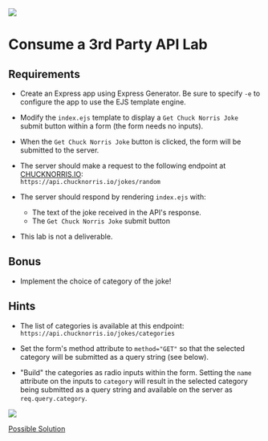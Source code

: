 <img src="https://i.imgur.com/294n16z.png">

# Consume a 3rd Party API Lab

## Requirements

- Create an Express app using Express Generator.  Be sure to specify `-e` to configure the app to use the EJS template engine.

- Modify the `index.ejs` template to display a `Get Chuck Norris Joke` submit button within a form (the form needs no inputs).

- When the `Get Chuck Norris Joke` button is clicked, the form will be submitted to the server.

- The server should make a request to the following endpoint at [CHUCKNORRIS.IO](https://api.chucknorris.io/):<br>`https://api.chucknorris.io/jokes/random`

- The server should respond by rendering `index.ejs` with:
	- The text of the joke received in the API's response.
	- The `Get Chuck Norris Joke` submit button

- This lab is not a deliverable.

## Bonus

- Implement the choice of category of the joke!

## Hints

- The list of categories is available at this endpoint:<br>`https://api.chucknorris.io/jokes/categories`

- Set the form's method attribute to `method="GET"` so that the selected category will be submitted as a query string (see below).

- "Build" the categories as radio inputs within the form. Setting the `name` attribute on the inputs to `category` will result in the selected category being submitted as a query string and available on the server as `req.query.category`.

<img src="https://i.imgur.com/nVr5KUi.png">

[Possible Solution](https://git.generalassemb.ly/sei-blended-learning/chuck-norris-lab-solution)